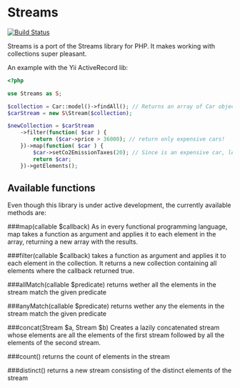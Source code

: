 Streams
=======
[![Build Status](https://travis-ci.org/pepegar/streams-php.png?branch=master)](https://travis-ci.org/pepegar/streams-php)

Streams is a port of the Streams library for PHP. It makes working with
collections super pleasant.

An example with the Yii ActiveRecord lib:

```php
<?php

use Streams as S;

$collection = Car::model()->findAll(); // Returns an array of Car objects
$carStream = new S\Stream($collection);

$newCollection = $carStream
    ->filter(function( $car ) {
		return ($car->price > 36000); // return only expensive cars!
	})->map(function( $car ) {
		$car->setCo2EmissionTaxes(20); // Since is an expensive car, lets make the people who drive it more poor :D
		return $car;
	})->getElements();
```

Available functions
-------------------
Even though this library is under active development, the currently available
methods are:

###map(callable $callback)
As in every functional programming language, map takes a function as argument
and applies it to each element in the array, returning a new array with the
results.

###filter(callable $callback)
takes a function as argument and applies it to each element in the collection.
It returns a new collection containing all elements where the callback returned
true.

###allMatch(callable $predicate)
returns wether all the elements in the stream match the given predicate

###anyMatch(callable $predicate)
returns wether any the elements in the stream match the given predicate

###concat(Stream $a, Stream $b)
Creates a lazily concatenated stream whose elements are all the elements of the
first stream followed by all the elements of the second stream.

###count()
returns the count of elements in the stream

###distinct()
returns a new stream consisting of the distinct elements of the stream
